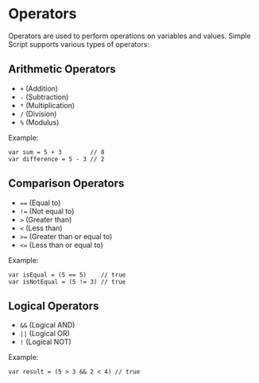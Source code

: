 # Operators

Operators are used to perform operations on variables and values. Simple Script supports various types of operators:

## Arithmetic Operators

- `+` (Addition)
- `-` (Subtraction)
- `*` (Multiplication)
- `/` (Division)
- `%` (Modulus)

Example:

```simple_script
var sum = 5 + 3        // 8
var difference = 5 - 3 // 2
```

## Comparison Operators

- `==` (Equal to)
- `!=` (Not equal to)
- `>` (Greater than)
- `<` (Less than)
- `>=` (Greater than or equal to)
- `<=` (Less than or equal to)

Example:

```simple_script
var isEqual = (5 == 5)    // true
var isNotEqual = (5 != 3) // true
```

## Logical Operators

- `&&` (Logical AND)
- `||` (Logical OR)
- `!` (Logical NOT)

Example:

```simple_script
var result = (5 > 3 && 2 < 4) // true
```
